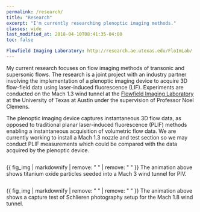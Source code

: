 ```yaml
---
permalink: /research/
title: "Research"
excerpt: "I'm currently researching plenoptic imaging methods."
classes: wide
last_modified_at: 2018-04-10T08:41:35-04:00
toc: false

Flowfield Imaging Laboratory: http://research.ae.utexas.edu/FloImLab/
---
```


My current research focuses on flow imaging methods of transonic and supersonic flows. The research is a joint project with an industry partner involving the implementation of a plenoptic imaging device to acquire 3D flow-field data using laser-induced fluorescence (LIF). Experiments are conducted on the Mach 1.3 wind tunnel at the [Flowfield Imaging Laboratory](#http://research.ae.utexas.edu/FloImLab/) at the University of Texas at Austin under the supervision of Professor Noel Clemens.

The plenoptic imaging device captures instantaneous 3D flow data, as opposed to traditional planar laser-induced fluorescence (PLIF) methods enabling a instantaneous acquisition of volumetric flow data. We are currently working to install a Mach 1.3 nozzle and test section so we may conduct PLIF measurements which could be compared with the data acquired by the plenoptic device.

<figure style="width: 600px" class="align-center">
  <img src="{{ site.url }}{{ site.baseurl }}/assets/images/piv1.gif" alt="">
</figure>
{{ fig_img | markdownify | remove: "
" | remove: "
" }} The animation above shows titanium oxide particles seeded into a Mach 3 wind tunnel for PIV.

<figure style="width: 600px" class="align-center">
  <img src="{{ site.url }}{{ site.baseurl }}/assets/images/schlieren1.gif" alt="">
</figure>
{{ fig_img | markdownify | remove: "
" | remove: "
" }} The animation above shows a capture test of Schlieren photography setup for the Mach 1.8 wind tunnel.
